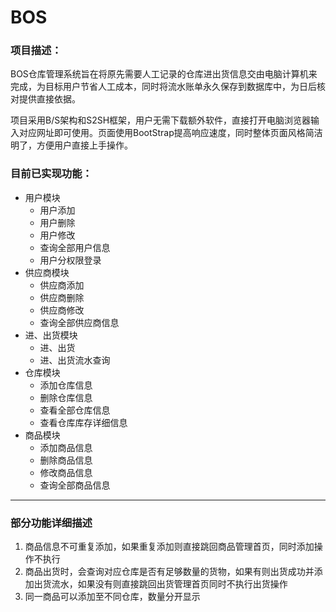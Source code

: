 # BOS
### 项目描述：
BOS仓库管理系统旨在将原先需要人工记录的仓库进出货信息交由电脑计算机来完成，为目标用户节省人工成本，同时将流水账单永久保存到数据库中，为日后核对提供直接依据。

项目采用B/S架构和S2SH框架，用户无需下载额外软件，直接打开电脑浏览器输入对应网址即可使用。页面使用BootStrap提高响应速度，同时整体页面风格简洁明了，方便用户直接上手操作。
### 目前已实现功能：
- 用户模块
    - 用户添加
    - 用户删除
    - 用户修改
    - 查询全部用户信息
    - 用户分权限登录
- 供应商模块
    - 供应商添加
    - 供应商删除
    - 供应商修改
    - 查询全部供应商信息
- 进、出货模块
    - 进、出货
    - 进、出货流水查询
- 仓库模块
    - 添加仓库信息
    - 删除仓库信息
    - 查看全部仓库信息
    - 查看仓库库存详细信息
- 商品模块
    - 添加商品信息
    - 删除商品信息
    - 修改商品信息
    - 查询全部商品信息
    
------
    
### 部分功能详细描述
1. 商品信息不可重复添加，如果重复添加则直接跳回商品管理首页，同时添加操作不执行
2. 商品出货时，会查询对应仓库是否有足够数量的货物，如果有则出货成功并添加出货流水，如果没有则直接跳回出货管理首页同时不执行出货操作
3. 同一商品可以添加至不同仓库，数量分开显示
